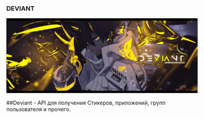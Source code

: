 ### DEVIANT 
![alt tag](Deviant.png "Баннер")


<p align="center">
  
##Deviant - API для получения Стикеров, приложений, групп пользователя и прочего.

